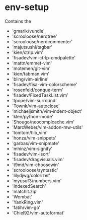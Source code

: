 # env-setup

Contains the

- 'gmarik/vundle'
- 'scrooloose/nerdtree'
- 'scrooloose/nerdcommenter'
- 'majutsushi/tagbar'
- 'kien/ctrlp.vim'
- 'fisadev/vim-ctrlp-cmdpalette'
- 'mattn/emmet-vim'
- 'motemen/git-vim'
- 'kien/tabman.vim'
- 'bling/vim-airline'
- 'fisadev/fisa-vim-colorscheme'
- 'rosenfeld/conque-term'
- 'fisadev/FixedTaskList.vim'
- 'tpope/vim-surround'
- 'Townk/vim-autoclose'
- 'michaeljsmith/vim-indent-object'
- 'klen/python-mode'
- 'Shougo/neocomplcache.vim'
- 'MarcWeber/vim-addon-mw-utils'
- 'tomtom/tlib_vim'
- 'honza/vim-snippets'
- 'garbas/vim-snipmate'
- 'mhinz/vim-signify'
- 'fisadev/vim-isort'
- 'fisadev/dragvisuals.vim'
- 't9md/vim-choosewin'
- 'scrooloose/syntastic'
- 'lilydjwg/colorizer'
- 'myusuf3/numbers.vim'
- 'IndexedSearch'
- 'matchit.zip'
- 'Wombat'
- 'YankRing.vim'
- 'fatih/vim-go'
- 'Chiel92/vim-autoformat'
